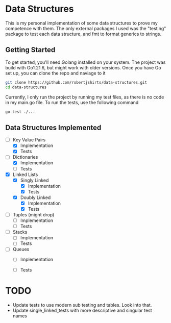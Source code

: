 # Data Structures
This is my personal implementation of some data structures to prove my competence with them.
The only external packages I used was the "testing" package to test each data structure, and fmt to format generics to strings.


## Getting Started

To get started, you'll need Golang installed on your system. The project was build with Go1.21.6, but might work with older versions.
Once you have Go set up, you can clone the repo and naviage to it

```bash
git clone https://github.com/robertjshirts/data-structures.git
cd data-structures
```

Currently, I only run the project by running my test files, as there is no code in my main.go file. To run the tests, use the following command
```bash
go test ./...
```

## Data Structures Implemented
- [ ] Key Value Pairs
  - [x] Implementation
  - [x] Tests 
- [ ] Dictionaries 
  - [x] Implementation 
  - [ ] Tests 
- [x] Linked Lists 
  - [x] Singly Linked 
    - [x] Implementation 
    - [x] Tests
  - [x] Doubly Linked
    - [x] Implementation
    - [x] Tests
- [ ] Tuples (might drop)
  - [ ] Implementation
  - [ ] Tests
- [ ] Stacks
  - [ ] Implementation
  - [ ] Tests
- [ ] Queues
  - [ ] Implementation
  - [ ] Tests


# TODO
- Update tests to use modern sub testing and tables. Look into that.
- Update single_linked_tests with more descriptive and singular test names